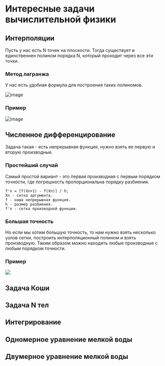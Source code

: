 # Интересные задачи вычислительной физики

## Интерполяции

Пусть у нас есть N точек на плоскости. Тогда существует и единственнен полином порядка N, который проходит через все эти точки.

### Метод лагранжа

У нас есть удобная формула для построения таких полиномов.

![image](https://user-images.githubusercontent.com/25401699/142418585-b8c0c74f-1e59-448f-96c0-5981f8ef7635.png)

### Пример

![image](https://user-images.githubusercontent.com/25401699/142419809-e843eed9-ff60-4990-9774-6138e4d86aa5.png)

## Численное дифференцирование

Задача такая - есть непрерывная функция, нужно взять ее первую и вторую производные.

### Простейший случай

Самый простой вариант - это первая производная с первым порядком точности, где погрешность пропорциональна порядку разбиения.

```
f'n = [f(Xn+1) - f(Xn)] / h;
Xn - сетка аргумента.
f - наша непрерывная функция.
h - размер разбиения.
f'n - сетка производной функции.
```

### Большая точность

Но если мы хотим большую точность, то нам нужно взять несколько узлов сетки, построить интерполяционный полином и взять производную.
Таким образом можно находить любые производные с любым порядком точности.

### Пример

![](https://github.com/timattt/Project-computational-math/blob/master/Images/DiffExample.png)

## Задача Коши

## Задача N тел

## Интегрирование

## Одномерное уравнение мелкой воды

## Двумерное уравнение мелкой воды
